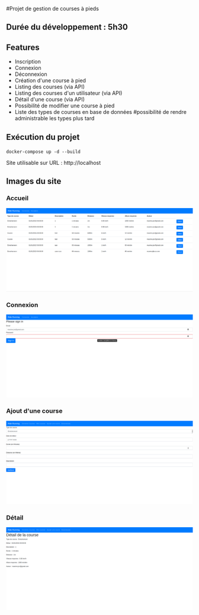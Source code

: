 #Projet de gestion de courses à pieds

## Durée du développement : 5h30

## Features
- Inscription
- Connexion
- Déconnexion
- Création d'une course à pied
- Listing des courses (via API)
- Listing des courses d'un utilisateur (via API)
- Détail d'une course (via API)
- Possibilité de modifier une course à pied
- Liste des types de courses en base de données #possibilité de rendre administrable les types plus tard

## Exécution du projet
`docker-compose up -d --build`

Site utilisable sur URL : http://localhost

## Images du site
### Accueil
![Accueil](images/home.png)
### Connexion
![Connexion](images/login.png)
### Ajout d'une course
![Ajout d'une course](images/create-ride.png)
### Détail
![Détail](images/ride-detail.png)
